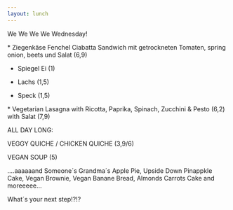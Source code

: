 ```yaml
---
layout: lunch
---
```



We We We We Wednesday!

\* Ziegenk&auml;se Fenchel Ciabatta Sandwich mit getrockneten Tomaten, spring onion, beets und Salat (6,9)

+ Spiegel Ei (1)

+ Lachs (1,5)

+ Speck (1,5)

\* Vegetarian Lasagna with Ricotta, Paprika, Spinach, Zucchini & Pesto (6,2) with Salat (7,9)

ALL DAY LONG:

VEGGY QUICHE / CHICKEN QUICHE (3,9/6)

VEGAN SOUP (5)

....aaaaaand Someone&acute;s Grandma&acute;s Apple Pie, Upside Down Pinappkle Cake, Vegan Brownie, Vegan Banane Bread, Almonds Carrots Cake and moreeeee...

What&acute;s your next step!?!?